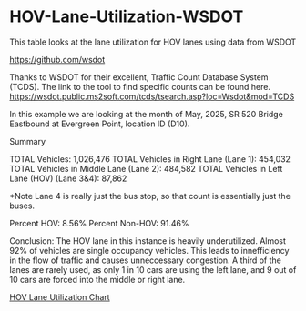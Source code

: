 # HOV-Lane-Utilization-WSDOT

This table looks at the lane utilization for HOV lanes using data from WSDOT

https://github.com/wsdot

Thanks to WSDOT for their excellent, Traffic Count Database System (TCDS). The link to the tool to find specific counts can be found here. https://wsdot.public.ms2soft.com/tcds/tsearch.asp?loc=Wsdot&mod=TCDS

In this example we are looking at the month of May, 2025, SR 520 Bridge Eastbound at Evergreen Point, location ID (D10). 

Summary

TOTAL Vehicles: 1,026,476
TOTAL Vehicles in Right Lane (Lane 1): 454,032
TOTAL Vehicles in Middle Lane (Lane 2): 484,582
TOTAL Vehicles in Left Lane (HOV) (Lane 3&4): 87,862

*Note Lane 4 is really just the bus stop, so that count is essentially just the buses. 

Percent HOV: 8.56%
Percent Non-HOV: 91.46%

Conclusion: The HOV lane in this instance is heavily underutilized. Almost 92% of vehicles are single occupancy vehicles. This leads to innefficiency in the flow of traffic and causes unneccessary congestion. A third of the lanes are rarely used, as only 1 in 10 cars are using the left lane, and 9 out of 10 cars are forced into the middle or right lane.

[HOV Lane Utilization Chart](/docs/HOV%20Lane%20Utilization%20Chart.pdf)
